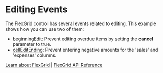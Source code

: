 Editing Events
==============

The FlexGrid control has several events related to editing. This example shows how you can use two of them:

*   [beginningEdit](https://www.grapecity.com/wijmo/api/classes/wijmo_grid.flexgrid.html#beginningedit): Prevent editing overdue items by setting the **cancel** parameter to true.
*   [cellEditEnding](https://www.grapecity.com/wijmo/api/classes/wijmo_grid.flexgrid.html#celleditending): Prevent entering negative amounts for the 'sales' and 'expenses' columns.

[Learn about FlexGrid](https://www.grapecity.com/wijmo/flexgrid-javascript-data-grid) | [FlexGrid API Reference](https://www.grapecity.com/wijmo/api/classes/wijmo_grid.flexgrid.html)